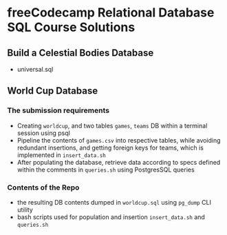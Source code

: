 # freeCodecamp Relational Database SQL Course Solutions

## Build a Celestial Bodies Database

   - universal.sql

## World Cup Database

### The submission requirements
- Creating `worldcup`, and two tables `games`, `teams` DB within a terminal session using psql
- Pipeline the contents of `games.csv` into respective tables, while avoiding redundant insertions, and getting foreign keys for teams, which is implemented in `insert_data.sh`
- After populating the database, retrieve data according to specs defined within the comments in `queries.sh` using PostgresSQL queries

### Contents of the Repo
- the resulting DB contents dumped in `worldcup.sql` using `pg_dump` CLI utility
- bash scripts used for population and insertion `insert_data.sh` and `queries.sh`